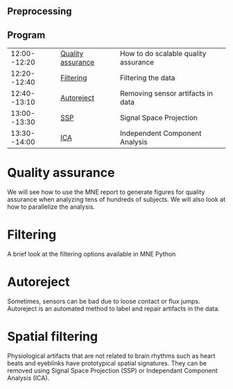 Preprocessing
-------------

Program
-------

|              |          							|		    						|
| :------      | :-----   							| :-----  							|
| 12:00--12:20 | [Quality assurance](mne-report) 	| How to do scalable quality assurance |
| 12:20--12:40 | [Filtering](filtering)   				| Filtering the data             	|
| 12:40--13:10 | [Autoreject](autoreject)		    | Removing sensor artifacts in data
| 13:00--13:30 | [SSP](ssp)   						| Signal Space Projection         |
| 13:30--14:00 | [ICA](ica)       					| Independent Component Analysis  |

Quality assurance
=================

We will see how to use the MNE report to generate figures for
quality assurance when analyzing tens of hundreds of subjects. We will
also look at how to parallelize the analysis.

Filtering
=========

A brief look at the filtering options available in MNE Python

Autoreject
==========

Sometimes, sensors can be bad due to loose contact or
flux jumps. Autoreject is an automated method to label
and repair artifacts in the data.

Spatial filtering
=================

Physiological artifacts that are not related to brain
rhythms such as heart beats and eyeblinks have prototypical
spatial signatures. They can be removed using
Signal Space Projection (SSP) or Independant Component
Analysis (ICA).
